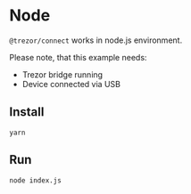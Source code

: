 # Node

`@trezor/connect` works in node.js environment.

Please note, that this example needs:

-   Trezor bridge running
-   Device connected via USB

## Install

`yarn`

## Run

`node index.js`
